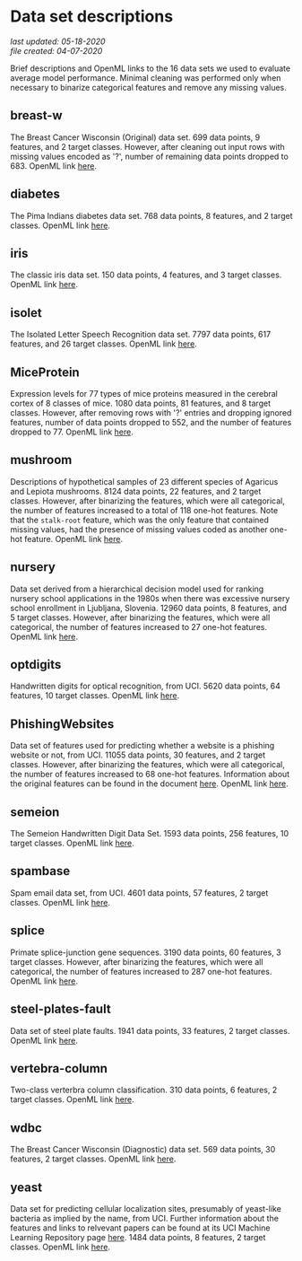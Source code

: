# Data set descriptions

_last updated: 05-18-2020_  
_file created: 04-07-2020_

Brief descriptions and OpenML links to the 16 data sets we used to evaluate average model performance. Minimal cleaning was performed only when necessary to binarize categorical features and remove any missing values.

## breast-w

The Breast Cancer Wisconsin (Original) data set. 699 data points, 9 features, and 2 target classes. However, after cleaning out input rows with missing values encoded as '?', number of remaining data points dropped to 683. OpenML link [here](https://www.openml.org/d/15).

## diabetes

The Pima Indians diabetes data set. 768 data points, 8 features, and 2 target classes. OpenML link [here](https://www.openml.org/d/37).

## iris

The classic iris data set. 150 data points, 4 features, and 3 target classes. OpenML link [here](https://www.openml.org/d/61).

## isolet

The Isolated Letter Speech Recognition data set. 7797 data points, 617 features, and 26 target classes. OpenML link [here](https://www.openml.org/d/300).

## MiceProtein

Expression levels for 77 types of mice proteins measured in the cerebral cortex of 8 classes of mice. 1080 data points, 81 features, and 8 target classes. However, after removing rows with '?' entries and dropping ignored features, number of data points dropped to 552, and the number of features dropped to 77. OpenML link [here](https://www.openml.org/d/40966). 

## mushroom

Descriptions of hypothetical samples of 23 different species of Agaricus and Lepiota mushrooms. 8124 data points, 22 features, and 2 target classes. However, after binarizing the features, which were all categorical, the number of features increased to a total of 118 one-hot features. Note that the `stalk-root` feature, which was the only feature that contained missing values, had the presence of missing values coded as another one-hot feature. OpenML link [here](https://www.openml.org/d/24).

## nursery

Data set derived from a hierarchical decision model used for ranking nursery school applications in the 1980s when there was excessive nursery school enrollment in Ljubljana, Slovenia. 12960 data points, 8 features, and 5 target classes. However, after binarizing the features, which were all categorical, the number of features increased to 27 one-hot features. OpenML link [here](https://www.openml.org/d/26).

## optdigits

Handwritten digits for optical recognition, from UCI. 5620 data points, 64 features, 10 target classes. OpenML link [here](https://www.openml.org/d/28).

## PhishingWebsites

Data set of features used for predicting whether a website is a phishing website or not, from UCI. 11055 data points, 30 features, and 2 target classes. However, after binarizing the features, which were all categorical, the number of features increased to 68 one-hot features. Information about the original features can be found in the document [here](https://archive.ics.uci.edu/ml/machine-learning-databases/00327/Phishing%20Websites%20Features.docx). OpenML link [here](https://www.openml.org/d/4534).

## semeion

The Semeion Handwritten Digit Data Set. 1593 data points, 256 features, 10 target classes. OpenML link [here](https://www.openml.org/d/1501).

## spambase

Spam email data set, from UCI. 4601 data points, 57 features, 2 target classes. OpenML link [here](https://www.openml.org/d/44).

## splice

Primate splice-junction gene sequences. 3190 data points, 60 features, 3 target classes. However, after binarizing the features, which were all categorical, the number of features increased to 287 one-hot features. OpenML link [here](https://www.openml.org/d/46).

## steel-plates-fault

Data set of steel plate faults. 1941 data points, 33 features, 2 target classes. OpenML link [here](https://www.openml.org/d/1504).

## vertebra-column

Two-class verterbra column classification. 310 data points, 6 features, 2 target classes. OpenML link [here](https://www.openml.org/d/1524).

## wdbc

The Breast Cancer Wisconsin (Diagnostic) data set. 569 data points, 30 features, 2 target classes. OpenML link [here](https://www.openml.org/d/1510).

## yeast

Data set for predicting cellular localization sites, presumably of yeast-like bacteria as implied by the name, from UCI. Further information about the features and links to relvevant papers can be found at its UCI Machine Learning Repository page [here](http://archive.ics.uci.edu/ml/datasets/Yeast). 1484 data points, 8 features, 2 target classes. OpenML link [here](https://www.openml.org/d/181).

